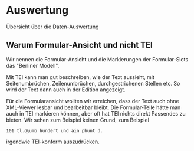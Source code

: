 # Auswertung

Übersicht über die Daten-Auswertung

## Warum Formular-Ansicht und nicht TEI

Wir nennen die Formular-Ansicht und die Markierungen der Formular-Slots das "Berliner Modell".

Mit TEI kann man gut beschreiben, wie der Text aussieht, mit Seitenumbrüchen, Zeilenumbrüchen, durchgestrichenen Stellen etc. So wird der Text dann auch in der Edition angezeigt.

Für die Formularansicht wollten wir erreichen, dass der Text auch ohne XML-Viewer lesbar und bearbeitbar bleibt. Die Formular-Teile hätte man auch in TEI markieren können, aber oft hat TEI nichts direkt Passendes zu bieten. Wir sehen zum Beispiel keinen Grund, zum Beispiel
```
101 tl.Ⓟumb hundert und ain phunt d. 
```
irgendwie TEI-konform auszudrücken. 

